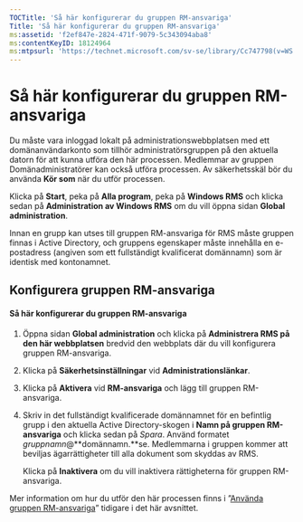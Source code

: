 ```yaml
---
TOCTitle: 'Så här konfigurerar du gruppen RM-ansvariga'
Title: 'Så här konfigurerar du gruppen RM-ansvariga'
ms:assetid: 'f2ef847e-2824-471f-9079-5c343094aba8'
ms:contentKeyID: 18124964
ms:mtpsurl: 'https://technet.microsoft.com/sv-se/library/Cc747798(v=WS.10)'
---
```


Så här konfigurerar du gruppen RM-ansvariga
===========================================

Du måste vara inloggad lokalt på administrationswebbplatsen med ett domänanvändarkonto som tillhör administratörsgruppen på den aktuella datorn för att kunna utföra den här processen. Medlemmar av gruppen Domänadministratörer kan också utföra processen. Av säkerhetsskäl bör du använda **Kör som** när du utför processen.

Klicka på **Start**, peka på **Alla program**, peka på **Windows RMS** och klicka sedan på **Administration av Windows RMS** om du vill öppna sidan **Global administration**.

Innan en grupp kan utses till gruppen RM-ansvariga för RMS måste gruppen finnas i Active Directory, och gruppens egenskaper måste innehålla en e-postadress (angiven som ett fullständigt kvalificerat domännamn) som är identisk med kontonamnet.

Konfigurera gruppen RM-ansvariga
--------------------------------

#### Så här konfigurerar du gruppen RM-ansvariga

1.  Öppna sidan **Global administration** och klicka på **Administrera RMS på den här webbplatsen** bredvid den webbplats där du vill konfigurera gruppen RM-ansvariga.

2.  Klicka på **Säkerhetsinställningar** vid **Administrationslänkar**.

3.  Klicka på **Aktivera** vid **RM-ansvariga** och lägg till gruppen RM-ansvariga.

4.  Skriv in det fullständigt kvalificerade domännamnet för en befintlig grupp i den aktuella Active Directory-skogen i **Namn på gruppen RM-ansvariga** och klicka sedan på *Spara*. Använd formatet *gruppnamn*@**domännamn.**se. Medlemmarna i gruppen kommer att beviljas ägarrättigheter till alla dokument som skyddas av RMS.

    Klicka på **Inaktivera** om du vill inaktivera rättigheterna för gruppen RM-ansvariga.

Mer information om hur du utför den här processen finns i ”[Använda gruppen RM-ansvariga](https://technet.microsoft.com/0febcb3e-7124-4e51-971a-1013b928d33b)” tidigare i det här avsnittet.
